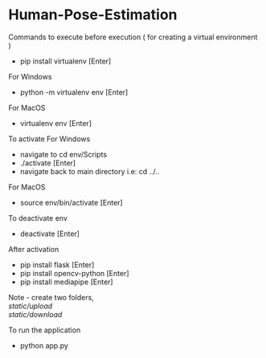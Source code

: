 # Human-Pose-Estimation

Commands to execute before execution ( for creating a virtual environment )
- pip install virtualenv  [Enter]

For Windows
- python -m virtualenv env  [Enter]

For MacOS
- virtualenv env [Enter]

To activate
For Windows
- navigate to cd env/Scripts
- ./activate [Enter]
- navigate back to main directory i.e: cd ../..

For MacOS
- source env/bin/activate [Enter]

To deactivate env
- deactivate [Enter]

After activation
- pip install flask [Enter]
- pip install opencv-python [Enter]
- pip install mediapipe [Enter]

Note - create two folders, <br>
<i>static/upload</i> <br>
<i>static/download</i>

To run the application
- python app.py




